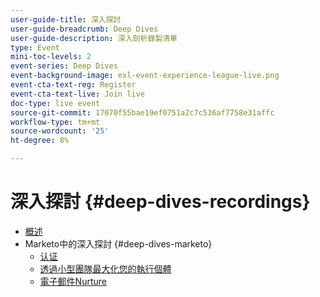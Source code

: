 ```yaml
---
user-guide-title: 深入探討
user-guide-breadcrumb: Deep Dives
user-guide-description: 深入剖析錄製清單
type: Event
mini-toc-levels: 2
event-series: Deep Dives
event-background-image: exl-event-experience-league-live.png
event-cta-text-reg: Register
event-cta-text-live: Join live
doc-type: live event
source-git-commit: 17070f55bae19ef0751a2c7c536af7758e31affc
workflow-type: tm+mt
source-wordcount: '25'
ht-degree: 8%

---
```



# 深入探討 {#deep-dives-recordings}

+ [概述](overview.md)
+ Marketo中的深入探討 {#deep-dives-marketo}
   + [认证](certification.md)
   + [透過小型團隊最大化您的執行個體](small-team-instance.md)
   + [電子郵件Nurture](email-nurture.md)